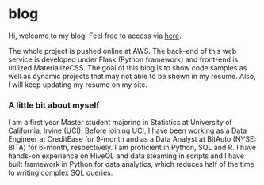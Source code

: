 # blog
Hi, welcome to my blog! Feel free to access via [here](http://54.183.6.155 "Congwei's Homepage").

The whole project is pushed online at AWS. The back-end of this web service is developed under Flask (Python framework) and front-end is utilized MaterializeCSS. The goal of this blog is to show code samples as well as dynamic projects that may not able to be shown in my resume. Also, I will keep updating my resume on my site.

### A little bit about myself 
I am a first year Master student majoring in Statistics at University of California, Irvine (UCI). Before joining UCI, I have been working as a Data Engineer at CreditEase for 9-month and as a Data Analyst at BitAuto (NYSE: BITA) for 6-month, respectively. I am proficient in Python, SQL and R. I have hands-on experience on HiveQL and data steaming in scripts and I have built framework in Python for data analytics, which reduces half of the time to writing complex SQL queries.
